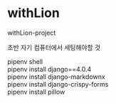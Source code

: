 # withLion
withLion-project

초반 자기 컴퓨터에서 세팅해야할 것

pipenv shell<br>
pipenv install django==4.0.4<br>
pipenv install django-markdownx<br>
pipenv install django-crispy-forms<br>
pipenv install pillow<br>
